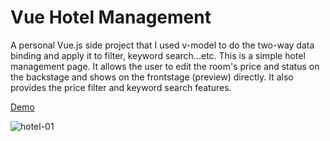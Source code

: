 # Vue Hotel Management

A personal Vue.js side project that I used v-model to do the two-way data binding and apply it to filter, keyword search...etc. This is a simple hotel management page. It allows the user to edit the room's price and status on the backstage and shows on the frontstage (preview) directly. It also provides the price filter and keyword search features.

<a href="https://annapolar.github.io/Vue-Hotel-Management/" target="_blank">Demo</a>

![hotel-01](https://user-images.githubusercontent.com/20388192/62905857-8558aa00-bd29-11e9-9696-1f56dd7e7be3.jpg)
